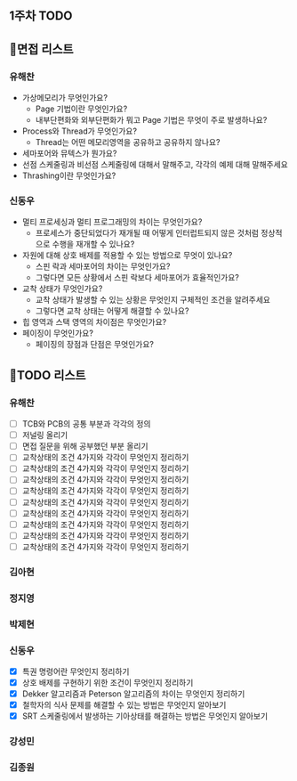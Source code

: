 ## 1주차 TODO 

## 📃면접 리스트 
### 유해찬 
- 가상메모리가 무엇인가요? 
  - Page 기법이란 무엇인가요? 
  - 내부단편화와 외부단편화가 뭐고 Page 기법은 무엇이 주로 발생하나요? 
- Process와 Thread가 무엇인가요? 
  - Thread는 어떤 메모리영역을 공유하고 공유하지 않나요? 
- 세마포어와 뮤텍스가 뭔가요? 
- 선점 스케줄링과 비선점 스케줄링에 대해서 말해주고, 각각의 예제 대해 말해주세요
- Thrashing이란 무엇인가요?

### 신동우
- 멀티 프로세싱과 멀티 프로그래밍의 차이는 무엇인가요?
  - 프로세스가 중단되었다가 재개될 때 어떻게 인터럽트되지 않은 것처럼 정상적으로 수행을 재개할 수 있나요?
- 자원에 대해 상호 배제를 적용할 수 있는 방법으로 무엇이 있나요?
  - 스핀 락과 세마포어의 차이는 무엇인가요?
  - 그렇다면 모든 상황에서 스핀 락보다 세마포어가 효율적인가요?
- 교착 상태가 무엇인가요?
  - 교착 상태가 발생할 수 있는 상황은 무엇인지 구체적인 조건을 알려주세요
  - 그렇다면 교착 상태는 어떻게 해결할 수 있나요?
- 힙 영역과 스택 영역의 차이점은 무엇인가요?
- 페이징이 무엇인가요?
  - 페이징의 장점과 단점은 무엇인가요?

## 📕TODO 리스트 

### 유해찬 
- [ ] TCB와 PCB의 공통 부분과 각각의 정의 
- [ ] 저널링 올리기
- [ ] 면접 질문을 위해 공부했던 부분 올리기
- [ ] 교착상태의 조건 4가지와 각각이 무엇인지 정리하기
- [ ] 교착상태의 조건 4가지와 각각이 무엇인지 정리하기
- [ ] 교착상태의 조건 4가지와 각각이 무엇인지 정리하기
- [ ] 교착상태의 조건 4가지와 각각이 무엇인지 정리하기
- [ ] 교착상태의 조건 4가지와 각각이 무엇인지 정리하기
- [ ] 교착상태의 조건 4가지와 각각이 무엇인지 정리하기
- [ ] 교착상태의 조건 4가지와 각각이 무엇인지 정리하기
- [ ] 교착상태의 조건 4가지와 각각이 무엇인지 정리하기
- [ ] 교착상태의 조건 4가지와 각각이 무엇인지 정리하기

### 김아현

### 정지영

### 박제현

### 신동우
- [x] 특권 명령어란 무엇인지 정리하기
- [x] 상호 배제를 구현하기 위한 조건이 무엇인지 정리하기
- [x] Dekker 알고리즘과 Peterson 알고리즘의 차이는 무엇인지 정리하기
- [x] 철학자의 식사 문제를 해결할 수 있는 방법은 무엇인지 알아보기
- [x] SRT 스케줄링에서 발생하는 기아상태를 해결하는 방법은 무엇인지 알아보기

### 강성민 

### 김종원 
